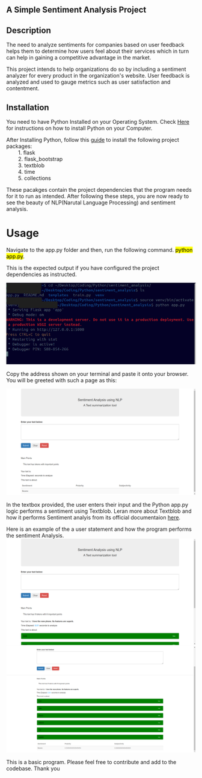## A Simple Sentiment Analysis Project

## Description
The need to analyze sentiments for companies based on user feedback helps them to determine how users feel about their services which in turn can help in gaining a competitive advantage in the market. 

This project intends to help organizations do so by including a sentiment analyzer for every product in the organization's website. User feedback is analyzed and used to gauge metrics such as user satisfaction and contentment.

## Installation
You need to have Python Installed on your Operating System. Check [Here](https://realpython.com/installing-python/) for instructions on how to install Python on your Computer.

After Installing Python, follow this [guide](https://packaging.python.org/en/latest/guides/installing-using-pip-and-virtual-environments/) to install the following project packages:<br>
&nbsp;&nbsp;&nbsp;&nbsp;&nbsp;&nbsp;&nbsp;&nbsp;1. flask <br>
&nbsp;&nbsp;&nbsp;&nbsp;&nbsp;&nbsp;&nbsp;&nbsp;2. flask_bootstrap <br>
&nbsp;&nbsp;&nbsp;&nbsp;&nbsp;&nbsp;&nbsp;&nbsp;3. textblob <br>
&nbsp;&nbsp;&nbsp;&nbsp;&nbsp;&nbsp;&nbsp;&nbsp;4. time <br>
&nbsp;&nbsp;&nbsp;&nbsp;&nbsp;&nbsp;&nbsp;&nbsp;5. collections <br>

These pacakges contain the project dependencies that the program needs for it to run as intended. After following these steps, you are now ready to see the beauty of NLP(Narutal Language Processing) and sentiment analysis.

# Usage
Navigate to the app.py folder and then, run the following command. <mark>python app.py</mark>.

This is the expected output if you have configured the project dependencies as instructed.<br>

![Expected Terminal Output](./Images/Terminal%20Output.png)<br>

Copy the address shown on your terminal and paste it onto your browser. You will be greeted with such a page as this: <br>

![Sentiment Analysis Dashboard](./Images/Sentiment_analysis_dashboard.png)<br>

In the textbox provided, the user enters their input and the Python app.py logic performs a sentiment using Textblob. Leran more about Textblob and how it performs Sentiment analyis from its official documentaion [here](https://textblob.readthedocs.io/en/dev/index.html). <br>

Here is an example of the a user statement and how the program performs the sentiment Analysis. <br>
![User Input](./Images/Screenshot%20from%202024-07-10%2023-38-47.png) <br>
![Program Output](./Images/Screenshot%20from%202024-07-10%2023-40-04.png) <br>

This is a basic program. Please feel free to contribute and add to the codebase. Thank you

